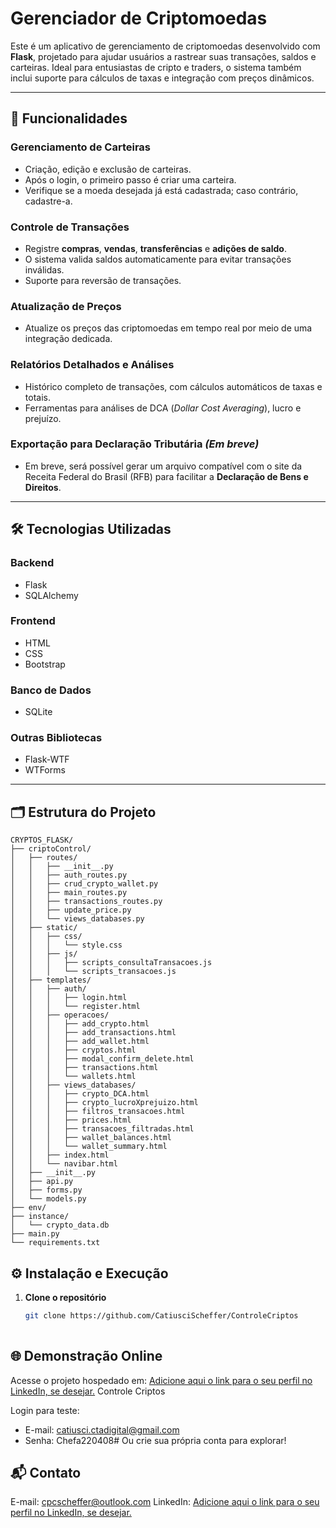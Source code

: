 # **Gerenciador de Criptomoedas**  
Este é um aplicativo de gerenciamento de criptomoedas desenvolvido com **Flask**, projetado para ajudar usuários a rastrear suas transações, saldos e carteiras. Ideal para entusiastas de cripto e traders, o sistema também inclui suporte para cálculos de taxas e integração com preços dinâmicos.  

---

## 🚀 **Funcionalidades**  

### **Gerenciamento de Carteiras**  
- Criação, edição e exclusão de carteiras.  
- Após o login, o primeiro passo é criar uma carteira.  
- Verifique se a moeda desejada já está cadastrada; caso contrário, cadastre-a.  

### **Controle de Transações**  
- Registre **compras**, **vendas**, **transferências** e **adições de saldo**.  
- O sistema valida saldos automaticamente para evitar transações inválidas.  
- Suporte para reversão de transações.  

### **Atualização de Preços**  
- Atualize os preços das criptomoedas em tempo real por meio de uma integração dedicada.  

### **Relatórios Detalhados e Análises**  
- Histórico completo de transações, com cálculos automáticos de taxas e totais.  
- Ferramentas para análises de DCA (*Dollar Cost Averaging*), lucro e prejuízo.  

### **Exportação para Declaração Tributária** *(Em breve)*  
- Em breve, será possível gerar um arquivo compatível com o site da Receita Federal do Brasil (RFB) para facilitar a **Declaração de Bens e Direitos**.  

---

## 🛠️ **Tecnologias Utilizadas**  

### **Backend**  
- Flask  
- SQLAlchemy  

### **Frontend**  
- HTML  
- CSS  
- Bootstrap  

### **Banco de Dados**  
- SQLite  

### **Outras Bibliotecas**  
- Flask-WTF  
- WTForms  

---

## 🗂️ **Estrutura do Projeto**  

```plaintext
CRYPTOS_FLASK/
├── criptoControl/  
│   ├── routes/  
│   │   ├── __init__.py  
│   │   ├── auth_routes.py  
│   │   ├── crud_crypto_wallet.py  
│   │   ├── main_routes.py  
│   │   ├── transactions_routes.py  
│   │   ├── update_price.py  
│   │   └── views_databases.py  
│   ├── static/  
│   │   ├── css/  
│   │   │   └── style.css  
│   │   ├── js/  
│   │   │   ├── scripts_consultaTransacoes.js  
│   │   │   └── scripts_transacoes.js  
│   ├── templates/  
│   │   ├── auth/  
│   │   │   ├── login.html  
│   │   │   └── register.html  
│   │   ├── operacoes/  
│   │   │   ├── add_crypto.html  
│   │   │   ├── add_transactions.html  
│   │   │   ├── add_wallet.html  
│   │   │   ├── cryptos.html  
│   │   │   ├── modal_confirm_delete.html  
│   │   │   ├── transactions.html  
│   │   │   └── wallets.html  
│   │   ├── views_databases/  
│   │   │   ├── crypto_DCA.html  
│   │   │   ├── crypto_lucroXprejuizo.html  
│   │   │   ├── filtros_transacoes.html  
│   │   │   ├── prices.html  
│   │   │   ├── transacoes_filtradas.html  
│   │   │   ├── wallet_balances.html  
│   │   │   └── wallet_summary.html  
│   │   ├── index.html  
│   │   └── navibar.html  
│   ├── __init__.py  
│   ├── api.py  
│   ├── forms.py  
│   └── models.py  
├── env/  
├── instance/  
│   └── crypto_data.db  
├── main.py  
└── requirements.txt  
```
## ⚙️ **Instalação e Execução**  

1. **Clone o repositório**  
   ```bash
   git clone https://github.com/CatiusciScheffer/ControleCriptos
  
## 🌐 **Demonstração Online**
Acesse o projeto hospedado em: [Adicione aqui o link para o seu perfil no LinkedIn, se desejar.](https://controlecripto-18636635ed0d.herokuapp.com/)
Controle Criptos

Login para teste:
- E-mail: catiusci.ctadigital@gmail.com
- Senha: Chefa220408#
Ou crie sua própria conta para explorar!

## 📬 **Contato**
E-mail: cpcscheffer@outlook.com
LinkedIn: [Adicione aqui o link para o seu perfil no LinkedIn, se desejar.](https://www.linkedin.com/in/catiuscipagnonceli-cienciasdacomputacao/)
